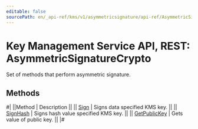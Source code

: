 ```yaml
---
editable: false
sourcePath: en/_api-ref/kms/v1/asymmetricsignature/api-ref/AsymmetricSignatureCrypto/index.md
---
```


# Key Management Service API, REST: AsymmetricSignatureCrypto

Set of methods that perform asymmetric signature.

## Methods

#|
||Method | Description ||
|| [Sign](sign.md) | Signs data specified KMS key. ||
|| [SignHash](signHash.md) | Signs hash value specified KMS key. ||
|| [GetPublicKey](getPublicKey.md) | Gets value of public key. ||
|#